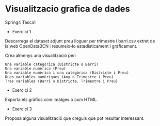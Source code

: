# Visualitzacio grafica de dades
Spring4 Tasca1

- Exercici 1

Descarrega el dataset adjunt preu lloguer per trimestre i barri.csv extret de la web OpenDataBCN i resumeix-lo estadísticament i gràficament.

Crea almenys una visualització per:

    Una variable categòrica (Districte o Barri)
    Una variable numèrica (Preu)
    Una variable numèrica i una categòrica (Districte i Preu)
    Dues variables numèriques (Any o Trimestre i Preu)
    Tres variables (Barri o Districte, Trimestre i Preu)


- Exercici 2

Exporta els gràfics com imatges o com HTML.


- Exercici 3

Proposa alguna visualització que creguis que pot resultar interessant.
